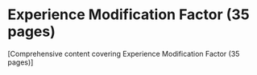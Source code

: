# Experience Modification Factor (35 pages)

[Comprehensive content covering Experience Modification Factor (35 pages)]
